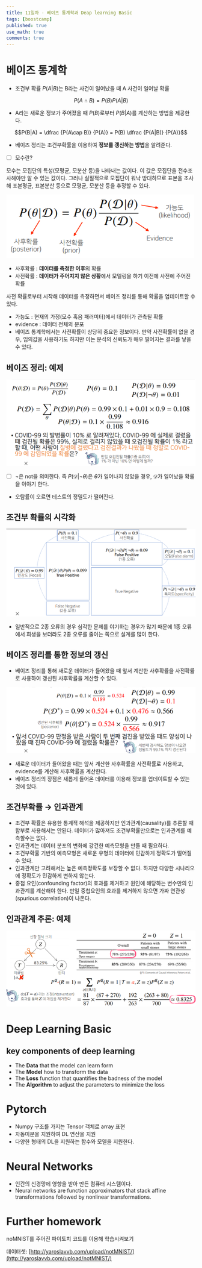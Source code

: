 ```yaml
---
title: 11일차 - 베이즈 통계학과 Deap learning Basic
tags: [boostcamp]
published: true
use_math: true
comments: true
---
```


# 베이즈 통계학

- 조건부 확률 $P(A|B)$는 B라는 사건이 일어났을 때 A 사건이 일어날 확률

$$P(A\cap B) = P(B)P(A|B)$$

- A라는 새로운 정보가 주어졌을 때 $P(B)$로부터 $P(B|A)$를 계산하는 방법을 제공한다.

$$P(B|A) = \dfrac {P(A\cap B)} {P(A)} = P(B) \dfrac {P(A|B)} {P(A)}$$

- 베이즈 정리는 조건부확률을 이용하여 **정보를 갱신하는 방법**을 알려준다.

- [ ]  모수란?

모수는 모집단의 특성(모평균, 모분산 등)을 나타내는 값이다. 이 값은 모집단을 전수조사해야만 알 수 있는 값이다. 그러나 실질적으로 모집단이 워낙 방대하므로 표본을 조사해 표본평균, 표본분산 등으로 모평균, 모분산 등을 추정할 수 있다.

![Untitled.png](/images/2021-02-02/25/Untitled.png)
- 사후확률 : **데이터를 측정한 이후**의 확률
- 사전확률 : **데이터가 주어지지 않은 상황**에서 모델링을 하기 이전에 사전에 주어진 확률

사전 확률로부터 시작해 데이터를 측정하면서 베이즈 정리를 통해 확률을 업데이트할 수 있다.

- 가능도 : 현재의 가정(모수 혹음 패러미터)에서 데이터가 관측될 확률
- evidence : 데이터 전체의 분포
- 베이즈 통계학에서는 사전확률이 상당히 중요한 정보이다. 만약 사전확률이 없을 경우, 임의값을 사용하기도 하지만 이는 분석의 신뢰도가 매우 떨어지는 결과를 낳을 수 있다.

## 베이즈 정리: 예제

![Untitled%201.png](/images/2021-02-02/25/Untitled%201.png)
- [ ]  $¬$은 not을 의미한다. 즉 $P(\mathscr D|¬\theta)$은 $\theta$가 일어나지 않았을 경우, $\mathscr D$가 일어났을 확률을 이야기 한다.
- 오탐률이 오르면 테스트의 정밀도가 떨어진다.

## 조건부 확률의 시각화

![Untitled%202.png](/images/2021-02-02/25/Untitled%202.png)
- 일반적으로 2종 오류의 경우 심각한 문제를 야기하는 경우가 많기 때문에 1종 오류에서 희생을 보더라도 2종 오류를 줄이는 쪽으로 설계를 많이 한다.

## 베이즈 정리를 통한 정보의 갱신

- 베이즈 정리를 통해 새로운 데이터가 들어왔을 때 앞서 계산한 사후확률을 사전확률로 사용하여 갱신된 사후확률을 계산할 수 있다.

![Untitled%203.png](/images/2021-02-02/25/Untitled%203.png)
- 새로운 데이터가 들어왔을 때는 앞서 계산한 사후확률을 사전확률로 사용하고, evidence를 계산해 사후확률을 계산한다.
- 베이즈 정리의 장점은 새롭게 들어온 데이터를 이용해 정보를 업데이트할 수 있는 것에 있다.

## 조건부확률 → 인과관계

- 조건부 확률은 유용한 통계적 해석을 제공하지만 인과관계(causality)를 추론할 때 함부로 사용해서는 안된다. 데이터가 많아져도 조건부확률만으로는 인과관계를 예측할수는 없다.
- 인과관계는 데이터 분포의 변화에 강건한 예측모형을 만들 때 필요하다.
- 조건부확률 기반의 예측모형은 새로운 유형의 데이터에 민감하게 정확도가 떨어질 수 있다.
- 인과관계만 고려해서는 높은 예측정확도를 보장할 수 없다. 하지만 다양한 시나리오에 정확도가 민감하게 변하지 않는다.
- 중첩 요인(confounding factor)의 효과를 제거하고 원인에 해당하는 변수만의 인과관계를 계산해야 한다. 만일 중첩요인의 효과를 제거하지 않으면 가짜 연관성(spurious correlation)이 나온다.

## 인과관계 추론: 예제

![Untitled%204.png](/images/2021-02-02/25/Untitled%204.png)
# Deep Learning Basic

## key components of deep learning

- The **Data** that the model can learn form
- The **Model** how to transform the data
- The **Loss** function that quantifies the badness of the model
- The **Algorithm** to adjust the parameters to minimize the loss

# Pytorch

- Numpy 구조를 가지는 Tensor 객체로 array 표현
- 자동미분을 지원하여 DL 연산을 지원
- 다양한 형태의 DL을 지원하는 함수와 모델을 지원한다.

# Neural Networks

- 인간의 신경망에 영향을 받아 만든 컴퓨터 시스템이다.
- Neural networks are function approximators that stack affine transformations followed by nonlinear transformations.

# Further homework

noMNIST를 주어진 파이토치 코드를 이용해 학습시켜보기

데이터셋: [http://yaroslavvb.com/upload/notMNIST/](http://yaroslavvb.com/upload/notMNIST/)
